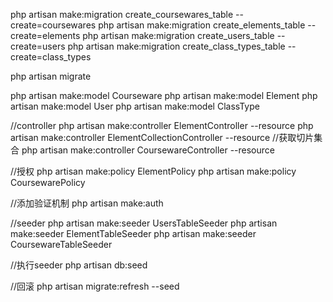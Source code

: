 php artisan make:migration create_coursewares_table --create=coursewares
php artisan make:migration create_elements_table --create=elements
php artisan make:migration create_users_table --create=users
php artisan make:migration create_class_types_table --create=class_types


php artisan migrate

php artisan make:model Courseware
php artisan make:model Element
php artisan make:model User
php artisan make:model ClassType

//controller
php artisan make:controller ElementController --resource
php artisan make:controller ElementCollectionController --resource  //获取切片集合
php artisan make:controller CoursewareController --resource

//授权
php artisan make:policy ElementPolicy
php artisan make:policy CoursewarePolicy

//添加验证机制
php artisan make:auth


//seeder
php artisan make:seeder UsersTableSeeder
php artisan make:seeder ElementTableSeeder
php artisan make:seeder CoursewareTableSeeder

//执行seeder
php artisan db:seed

//回滚
php artisan migrate:refresh --seed